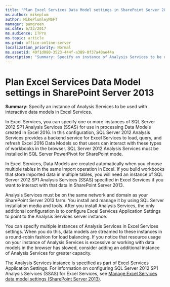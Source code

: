 ```yaml
---
title: "Plan Excel Services Data Model settings in SharePoint Server 2013"
ms.author: mikeplum
author: MikePlumleyMSFT
manager: pamgreen
ms.date: 6/23/2017
ms.audience: ITPro
ms.topic: article
ms.prod: office-online-server
localization_priority: Normal
ms.assetid: 40f1d080-3523-444f-a389-0f37a40ae44a
description: "Summary: Specify an instance of Analysis Services to be used with interactive data models in Excel Services."
---
```


# Plan Excel Services Data Model settings in SharePoint Server 2013

 **Summary:** Specify an instance of Analysis Services to be used with interactive data models in Excel Services. 
  
In Excel Services, you can specify one or more instances of SQL Server 2012 SP1 Analysis Services (SSAS) for use in processing Data Models created in Excel 2016. In this configuration, SQL Server 2012 Analysis Services provides a backend service for Excel Services to load, query, and refresh Excel 2016 Data Models so that users can interact with these types of workbooks in the browser. SQL Server 2012 Analysis Services must be installed in SQL Server PowerPivot for SharePoint mode.
  
In Excel Services, Data Models are created automatically when you choose multiple tables in the same import operation in Excel. If you build workbooks that store imported data in multiple tables, you will need an instance of SQL Server 2012 SP1 Analysis Services (SSAS) specified in Excel Services if you want to interact with that data in SharePoint Server 2013.
  
Analysis Services must be on the same network and domain as your SharePoint Server 2013 farm. You install and manage it by using SQL Server installation media and tools. After you install Analysis Services, the only additional configuration is to configure Excel Services Application Settings to point to the Analysis Services server instance.
  
You can specify multiple instances of Analysis Services in Excel Services settings. When you do this, data models are streamed to these instances in a round-robin fashion for load balancing. If you notice that resource usage on your instance of Analysis Services is excessive or working with data models in the browser has slowed, consider adding an additional instance of Analysis Services for greater capacity.
  
The Analysis Services instance is specified as part of Excel Services Application Settings. For information on configuring SQL Server 2012 SP1 Analysis Services (SSAS) for Excel Services, see [Manage Excel Services data model settings (SharePoint Server 2013)](manage-excel-services-data-model-settings.md).
  

